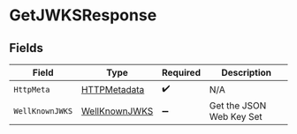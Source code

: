 # GetJWKSResponse


## Fields

| Field                                                     | Type                                                      | Required                                                  | Description                                               |
| --------------------------------------------------------- | --------------------------------------------------------- | --------------------------------------------------------- | --------------------------------------------------------- |
| `HttpMeta`                                                | [HTTPMetadata](../../Models/Components/HTTPMetadata.md)   | :heavy_check_mark:                                        | N/A                                                       |
| `WellKnownJWKS`                                           | [WellKnownJWKS](../../Models/Components/WellKnownJWKS.md) | :heavy_minus_sign:                                        | Get the JSON Web Key Set                                  |